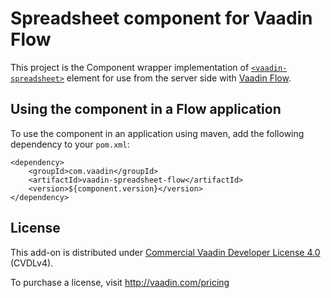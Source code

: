 # Spreadsheet component for Vaadin Flow

This project is the Component wrapper implementation of [`<vaadin-spreadsheet>`](https://github.com/vaadin/vaadin-spreadsheet)
element for use from the server side with [Vaadin Flow](https://github.com/vaadin/flow).

## Using the component in a Flow application

To use the component in an application using maven,
add the following dependency to your `pom.xml`:
```
<dependency>
    <groupId>com.vaadin</groupId>
    <artifactId>vaadin-spreadsheet-flow</artifactId>
    <version>${component.version}</version>
</dependency>
```

## License

This add-on is distributed under [Commercial Vaadin Developer License 4.0](https://vaadin.com/license/cvdl-4.0) (CVDLv4).

To purchase a license, visit http://vaadin.com/pricing
